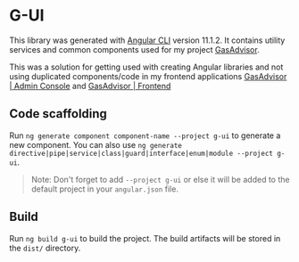 # G-UI

This library was generated with [Angular CLI](https://github.com/angular/angular-cli) version 11.1.2.
It contains utility services and common components used for my project [GasAdvisor](https://www.gasadvisor.it). 

This was a solution for getting used with creating Angular libraries and not using duplicated components/code in my frontend applications [GasAdvisor | Admin Console](https://github.com/DieCi007/gas-console) and [GasAdvisor | Frontend](https://github.com/DieCi007/gas-frontend) 

## Code scaffolding

Run `ng generate component component-name --project g-ui` to generate a new component. You can also use `ng generate directive|pipe|service|class|guard|interface|enum|module --project g-ui`.
> Note: Don't forget to add `--project g-ui` or else it will be added to the default project in your `angular.json` file. 

## Build

Run `ng build g-ui` to build the project. The build artifacts will be stored in the `dist/` directory.

